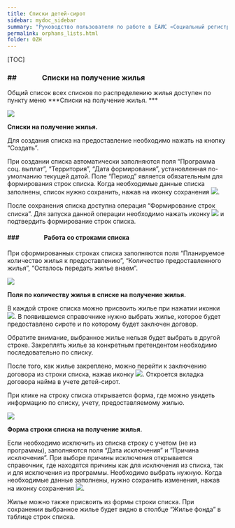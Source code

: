 ```yaml
---
title: Списки детей-сирот
sidebar: mydoc_sidebar
summary: "Руководство пользователя по работе в ЕАИС «Социальный регистр населения» в части подсистемы “Обеспечение жильем отдельных категорий граждан в Пермском крае”"
permalink: orphans_lists.html
folder: OZH
---
```



[TOC]




### #\#               Списки на получение жилья 

Общий список всех списков по распределению жилья доступен по пункту меню
***Списки на получение жилья. ***

***![](Списки%20на%20получение%20жилья_image001.png)***

**Списки на получение жилья.**

Для создания списка на предоставление необходимо нажать на кнопку
“Создать”.

При создании списка автоматически заполняются поля “Программа соц.
выплат”, “Территория”, “Дата формирования”, установленная по-умолчанию
текущей датой. Поле “Период” является обязательным для формирования
строк списка. Когда необходимые данные списка заполнены, список нужно
сохранить, нажав на иконку сохранения
![](Списки%20на%20получение%20жилья_image002.png).

После сохранения списка доступна операция “Формирование строк списка”.
Для запуска данной операции необходимо нажать иконку
![](Списки%20на%20получение%20жилья_image003.png) и подтвердить
формирование строк списка.

#### \#\#\#                 Работа со строками списка 
При сформированных строках списка заполняются поля “Планируемое
количество жилья к предоставлению”, “Количество предоставленного жилья”,
“Осталось передать жилье внаем”.

![](Списки%20на%20получение%20жилья_image004.png)

**Поля по количеству жилья в списке на получение жилья.**

В каждой строке списка можно присвоить жилье при нажатии иконки
![](Списки%20на%20получение%20жилья_image005.png). В появившемся
справочнике нужно выбрать жилье, которое будет предоставлено сироте и по
которому будет заключен договор.

Обратите внимание, выбранное жилье нельзя будет выбрать в другой строке.
Закреплять жилье за конкретным претендентом необходимо последовательно
по списку.

После того, как жилье закреплено, можно перейти к заключению договора из
строки списка, нажав иконку
![](Списки%20на%20получение%20жилья_image006.png). Откроется вкладка
договора найма в учете детей-сирот.

При клике на строку списка открывается форма, где можно увидеть
информацию по списку, учету, предоставляемому жилью.

![](Списки%20на%20получение%20жилья_image007.png)

**Форма строки списка на получение жилья.**

Если необходимо исключить из списка строку с учетом (не из программы),
заполняются поля “Дата исключения” и “Причина исключения”. При выборе
причины исключения открывается справочник, где находятся причины как для
исключения из списка, так и для исключения из программы. Необходимо
выбрать нужную. Когда необходимые данные заполнены, нужно сохранить
изменения, нажав на иконку сохранения
![](Списки%20на%20получение%20жилья_image002.png).

Жилье можно также присвоить из формы строки списка. При сохранении
выбранное жилье будет видно в столбце “Жилье фонда” в таблице строк
списка.

 

